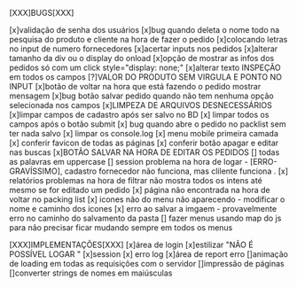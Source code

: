 
[XXX]BUGS[XXX]

[x]validação de senha dos usuários
[x]bug quando deleta o nome todo na pesquisa do produto e cliente na hora de fazer o pedido
[x]colocando letras no input de numero fornecedores
[x]acertar inputs nos pedidos
[x]alterar tamanho da div ou o display do onload
[x]opção de mostrar as infos dos pedidos só com um click style="display: none;"
[x]alterar texto INSPEÇÃO em todos os campos
[?]VALOR DO PRODUTO SEM VIRGULA E PONTO NO INPUT
[x]botão de voltar na hora que está fazendo o pedido mostrar mensagem
[x]bug botão salvar pedido quando não tem nenhuma opção selecionada nos campos
[x]LIMPEZA DE ARQUIVOS DESNECESSÁRIOS
[x]limpar campos de cadastro após ser salvo no BD 
[x] limpar todos os campos após o botão submit 
[x] bug quando abre o pedido no packlist sem ter nada salvo 
[x] limpar os console.log 
[x] menu mobile primeira camada
[x] conferir favicon de todas as páginas 
[x] conferir botão apagar e editar nas buscas 
[x]BOTÃO SALVAR NA HORA DE EDITAR OS PEDIDOS 
[] todas as palavras em uppercase 
[] session problema na hora de logar - [ERRO-GRAVÍSSIMO], cadastro fornecedor não funciona, mas clilente funciona .
[x] relatórios problemas na hora de filtrar não mostra todos os intens até mesmo se for editado um pedido 
[x] página não encontrada na hora de voltar no packing list 
[x] icones não do menu não aparecendo - modificar o nome e caminho dos icones 
[x] erro ao salvar a imgaem  - provavelmente erro no caminho do salvamento da pasta 
[] fazer menus usando map do js para não precisar ficar mudando sempre em todos os menus 




[XXX]IMPLEMENTAÇÕES[XXX]
[x]área de login 
[x]estilizar "NÃO É POSSÍVEL LOGAR "
[x]session 
[x] erro log
[x]área de report  erro
[]animação de loading em todas as requisições com o servidor
[]impressão de páginas
[]converter strings de nomes em maiúsculas 
